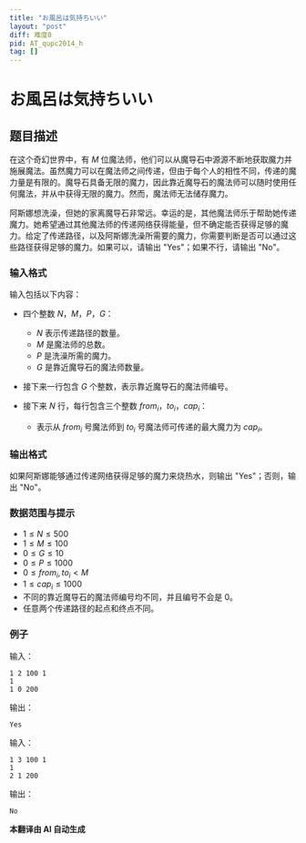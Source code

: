 ```yaml
---
title: "お風呂は気持ちいい"
layout: "post"
diff: 难度0
pid: AT_qupc2014_h
tag: []
---
```


# お風呂は気持ちいい

## 题目描述

在这个奇幻世界中，有 $M$ 位魔法师，他们可以从魔导石中源源不断地获取魔力并施展魔法。虽然魔力可以在魔法师之间传递，但由于每个人的相性不同，传递的魔力量是有限的。魔导石具备无限的魔力，因此靠近魔导石的魔法师可以随时使用任何魔法，并从中获得无限的魔力。然而，魔法师无法储存魔力。

阿斯娜想洗澡，但她的家离魔导石非常远。幸运的是，其他魔法师乐于帮助她传递魔力。她希望通过其他魔法师的传递网络获得能量，但不确定能否获得足够的魔力。给定了传递路径，以及阿斯娜洗澡所需要的魔力，你需要判断是否可以通过这些路径获得足够的魔力。如果可以，请输出 "Yes"；如果不行，请输出 "No"。

### 输入格式

输入包括以下内容：

- 四个整数 $N$，$M$，$P$，$G$：
  - $N$ 表示传递路径的数量。
  - $M$ 是魔法师的总数。
  - $P$ 是洗澡所需的魔力。
  - $G$ 是靠近魔导石的魔法师数量。

- 接下来一行包含 $G$ 个整数，表示靠近魔导石的魔法师编号。

- 接下来 $N$ 行，每行包含三个整数 $from_i$，$to_i$，$cap_i$：
  - 表示从 $from_i$ 号魔法师到 $to_i$ 号魔法师可传递的最大魔力为 $cap_i$。

### 输出格式

如果阿斯娜能够通过传递网络获得足够的魔力来烧热水，则输出 "Yes"；否则，输出 "No"。

### 数据范围与提示

- $1 \leq N \leq 500$
- $1 \leq M \leq 100$
- $0 \leq G \leq 10$
- $0 \leq P \leq 1000$
- $0 \leq from_i, to_i < M$
- $1 \leq cap_i \leq 1000$
- 不同的靠近魔导石的魔法师编号均不同，并且编号不会是 0。
- 任意两个传递路径的起点和终点不同。

### 例子

输入：
```
1 2 100 1
1
1 0 200
```
输出：
```
Yes
```

输入：
```
1 3 100 1
1
2 1 200
```
输出：
```
No
```

 **本翻译由 AI 自动生成**

